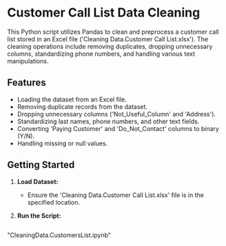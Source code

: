 # Customer Call List Data Cleaning

This Python script utilizes Pandas to clean and preprocess a customer call list stored in an Excel file ('Cleaning Data.Customer Call List.xlsx'). The cleaning operations include removing duplicates, dropping unnecessary columns, standardizing phone numbers, and handling various text manipulations.

## Features

- Loading the dataset from an Excel file.
- Removing duplicate records from the dataset.
- Dropping unnecessary columns ('Not_Useful_Column' and 'Address').
- Standardizing last names, phone numbers, and other text fields.
- Converting 'Paying Customer' and 'Do_Not_Contact' columns to binary (Y/N).
- Handling missing or null values.

## Getting Started

1. **Load Dataset:**
   - Ensure the 'Cleaning Data.Customer Call List.xlsx' file is in the specified location.

2. **Run the Script:**
   ```python
"CleaningData.CustomersList.ipynb"
